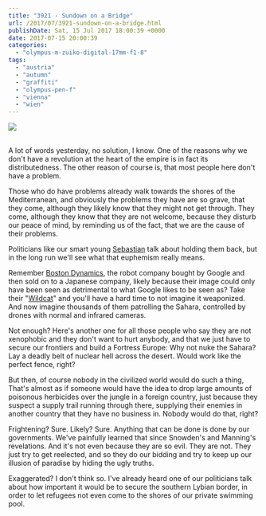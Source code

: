 ```yaml
---
title: "3921 - Sundown on a Bridge"
url: /2017/07/3921-sundown-on-a-bridge.html
publishDate: Sat, 15 Jul 2017 18:00:39 +0000
date: 2017-07-15 20:00:39
categories: 
  - "olympus-m-zuiko-digital-17mm-f1-8"
tags: 
  - "austria"
  - "autumn"
  - "graffiti"
  - "olympus-pen-f"
  - "vienna"
  - "wien"
---
```

<div class="container">
<div class="center"><a target="_blank" href="https://d25zfm9zpd7gm5.cloudfront.net/1200x1200/2016/20161108_165938_lr.jpg"><img class="webfeedsFeaturedVisual" src="https://d25zfm9zpd7gm5.cloudfront.net/0600x0600/2016/20161108_165938_lr.jpg" /></a></div>
</div>
<br />

A lot of words yesterday, no solution, I know. One of the reasons why we don't have a revolution at the heart of the empire is in fact its distributedness. The other reason of course is, that most people here don't have a problem. 

Those who do have problems already walk towards the shores of the Mediterranean, and obviously the problems they have are so grave, that they come, although they likely know that they might not get through. They come, although they know that they are not welcome, because they disturb our peace of mind, by reminding us of the fact, that we are the cause of their problems.

Politicians like our smart young <a href="/2017/07/3918-frost-on-dead-leaves-on-grass" target="_blank">Sebastian</a> talk about holding them back, but in the long run we'll see what that euphemism really means.

Remember <a href="https://www.youtube.com/user/BostonDynamics" target="_blank">Boston Dynamics</a>, the robot company bought by Google and then sold on to a Japanese company, likely because their image could only have been seen as detrimental to what Google likes to be seen as? Take their "<a href="https://www.youtube.com/watch?v=wE3fmFTtP9g" target="_blank">Wildcat</a>" and you'll have a hard time to not imagine it weaponized. And now imagine thousands of them patrolling the Sahara, controlled by drones with normal and infrared cameras.

Not enough? Here's another one for all those people who say they are not xenophobic and they don't want to hurt anybody, and that we just have to secure our frontiers and build a Fortress Europe: Why not nuke the Sahara? Lay a deadly belt of nuclear hell across the desert. Would work like the perfect fence, right?

But then, of course nobody in the civilized world would do such a thing, That's almost as if someone would have the idea to drop large amounts of poisonous herbicides over the jungle in a foreign country, just because they suspect a supply trail running through there, supplying their enemies in another country that they have no business in. Nobody would do that, right?

Frightening? Sure. Likely? Sure. Anything that can be done is done by our governments. We've painfully learned that since Snowden's and Manning's revelations. And it's not even because they are so evil. They are not. They just try to get reelected, and so they do our bidding and try to keep up our illusion of paradise by hiding the ugly truths.

Exaggerated? I don't think so. I've already heard one of our politicians talk about how important it would be to secure the southern Lybian border, in order to let refugees not even come to the shores of our private swimming pool.

